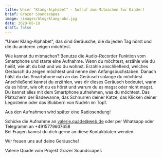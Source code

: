 ```yaml
---
title: Unser "Klang-Alphabet" - Aufruf zum Mitmachen für Kinder!
brief: Grazer Soundscapes
image: /images/blog/klang-abc.jpg
date: 2020-08-18
draft: false
---
```


"Unser Klang-Alphabet", das sind Geräusche, die du jeden Tag hörst und die du anderen zeigen möchtest. 

Wie kannst du mitmachen?
Benutze die Audio-Recorder Funktion vom Smartphone und starte eine Aufnahme. 
Wenn du möchtest, erzähle wie du heißt, wie alt du bist und wo du wohnst. 
Erzähle anschließend, welches Geräusch du zeigen möchtest und nenne den Anfangsbuchstaben. 
Danach hälst du das Smartphone nah an das Geräusch solange du möchtest. 
Anschließend kannst du erzählen, was dir dieses Geräusch bedeutet, wann du es hörst, wie oft du es hörst und warum du es magst oder nicht magst. 
Du kannst alles mit dem Smartphone aufnehmen, was du möchtest. Das Plätschern der Badewanne, das Schnurren deiner Katze, das Klicken deiner Legosteine oder das Blubbern von Nudeln im Topf. 

Aus den Aufnahmen wird später eine Radiosendung!

Schicke die Aufnahme an valerie.quade@web.de oder per Whatsapp oder Telegramm an +4915779607658  
Bei Fragen kannst du dich gerne an diese Kontaktdaten wenden. 

Wir freuen uns auf deine Geräusche! 

Valerie Quade vom Projekt Grazer Soundscapes
